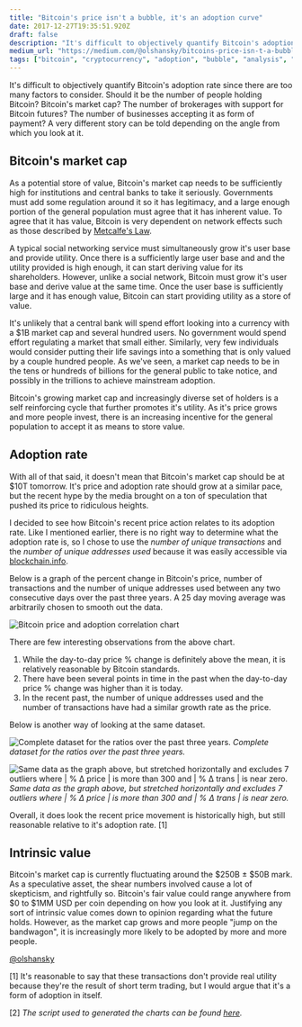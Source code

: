 ```yaml
---
title: "Bitcoin's price isn't a bubble, it's an adoption curve"
date: 2017-12-27T19:35:51.920Z
draft: false
description: "It's difficult to objectively quantify Bitcoin's adoption rate since there are too many factors to consider. Should it be the number of…"
medium_url: "https://medium.com/@olshansky/bitcoins-price-isn-t-a-bubble-it-s-an-adoption-curve-f52695df2b01"
tags: ["bitcoin", "cryptocurrency", "adoption", "bubble", "analysis", "data"]
---
```


It's difficult to objectively quantify Bitcoin's adoption rate since there are too many factors to consider. Should it be the number of people holding Bitcoin? Bitcoin's market cap? The number of brokerages with support for Bitcoin futures? The number of businesses accepting it as form of payment? A very different story can be told depending on the angle from which you look at it.

## Bitcoin's market cap

As a potential store of value, Bitcoin's market cap needs to be sufficiently high for institutions and central banks to take it seriously. Governments must add some regulation around it so it has legitimacy, and a large enough portion of the general population must agree that it has inherent value. To agree that it has value, Bitcoin is very dependent on network effects such as those described by [Metcalfe's Law](https://en.wikipedia.org/wiki/Metcalfe%27s_law).

A typical social networking service must simultaneously grow it's user base and provide utility. Once there is a sufficiently large user base and and the utility provided is high enough, it can start deriving value for its shareholders. However, unlike a social network, Bitcoin must grow it's user base and derive value at the same time. Once the user base is sufficiently large and it has enough value, Bitcoin can start providing utility as a store of value.

It's unlikely that a central bank will spend effort looking into a currency with a $1B market cap and several hundred users. No government would spend effort regulating a market that small either. Similarly, very few individuals would consider putting their life savings into a something that is only valued by a couple hundred people. As we've seen, a market cap needs to be in the tens or hundreds of billions for the general public to take notice, and possibly in the trillions to achieve mainstream adoption.

Bitcoin's growing market cap and increasingly diverse set of holders is a self reinforcing cycle that further promotes it's utility. As it's price grows and more people invest, there is an increasing incentive for the general population to accept it as means to store value.

## Adoption rate

With all of that said, it doesn't mean that Bitcoin's market cap should be at $10T tomorrow. It's price and adoption rate should grow at a similar pace, but the recent hype by the media brought on a ton of speculation that pushed its price to ridiculous heights.

I decided to see how Bitcoin's recent price action relates to its adoption rate. Like I mentioned earlier, there is no right way to determine what the adoption rate is, so I chose to use the _number of unique transactions_ and the _number of unique addresses used_ because it was easily accessible via [blockchain.info](https://blockchain.info/).

Below is a graph of the percent change in Bitcoin's price, number of transactions and the number of unique addresses used between any two consecutive days over the past three years. A 25 day moving average was arbitrarily chosen to smooth out the data.

![Bitcoin price and adoption correlation chart](https://cdn-images-1.medium.com/max/800/1*cG7LDLBOQg6oP4sUBAVYNA.png)

There are few interesting observations from the above chart.

1. While the day-to-day price % change is definitely above the mean, it is relatively reasonable by Bitcoin standards.
2. There have been several points in time in the past when the day-to-day price % change was higher than it is today.
3. In the recent past, the number of unique addresses used and the number of transactions have had a similar growth rate as the price.

Below is another way of looking at the same dataset.

![Complete dataset for the ratios over the past three years.](https://cdn-images-1.medium.com/max/800/1*VSGDD4YNBTY6UoyenbzIkg.png)
_Complete dataset for the ratios over the past three years._

![Same data as the graph above, but stretched horizontally and excludes 7 outliers where | % Δ price | is more than 300 and | % Δ trans | is near zero.](https://cdn-images-1.medium.com/max/800/1*jAxOztkdfBAQzO2x-4cMUw.png)
_Same data as the graph above, but stretched horizontally and excludes 7 outliers where | % Δ price | is more than 300 and | % Δ trans | is near zero._

Overall, it does look the recent price movement is historically high, but still reasonable relative to it's adoption rate. [1]

## Intrinsic value

Bitcoin's market cap is currently fluctuating around the $250B ± $50B mark. As a speculative asset, the shear numbers involved cause a lot of skepticism, and rightfully so. Bitcoin's fair value could range anywhere from $0 to $1MM USD per coin depending on how you look at it. Justifying any sort of intrinsic value comes down to opinion regarding what the future holds. However, as the market cap grows and more people "jump on the bandwagon", it is increasingly more likely to be adopted by more and more people.

[@olshansky](http://twitter.com/olshansky)

[1] It's reasonable to say that these transactions don't provide real utility because they're the result of short term trading, but I would argue that it's a form of adoption in itself.

[2] _The script used to generated the charts can be found [here](https://gist.github.com/Olshansk/9b0c8e15fdb05ee735b6b547c4add8a6)._
